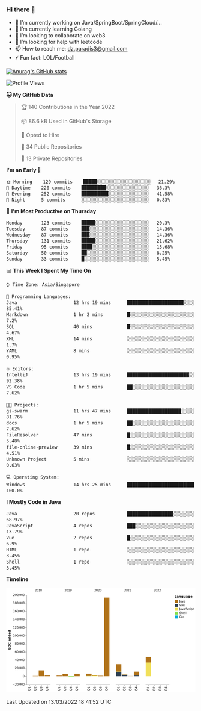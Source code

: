 ### Hi there 👋

- 🔭 I’m currently working on Java/SpringBoot/SpringCloud/...
- 🌱 I’m currently learning Golang
- 👯 I’m looking to collaborate on web3
- 🤔 I’m looking for help with leetcode
- 📫 How to reach me: dz.paradis3@gmail.com
- ⚡ Fun fact: LOL/Football

[![Anurag's GitHub stats](https://github-readme-stats.vercel.app/api?username=xiumu2017&show_icons=true&theme=radical)](https://github.com/anuraghazra/github-readme-stats)

<!--
**xiumu2017/xiumu2017** is a ✨ _special_ ✨ repository because its `README.md` (this file) appears on your GitHub profile.

Here are some ideas to get you started:

- 🔭 I’m currently working on ...
- 🌱 I’m currently learning ...
- 👯 I’m looking to collaborate on ...
- 🤔 I’m looking for help with ...
- 💬 Ask me about ...
- 📫 How to reach me: ...
- 😄 Pronouns: ...
- ⚡ Fun fact: ...
-->

<!--START_SECTION:waka-->
![Profile Views](http://img.shields.io/badge/Profile%20Views-0-blue)

**🐱 My GitHub Data** 

> 🏆 140 Contributions in the Year 2022
 > 
> 📦 86.6 kB Used in GitHub's Storage 
 > 
> 💼 Opted to Hire
 > 
> 📜 34 Public Repositories 
 > 
> 🔑 13 Private Repositories  
 > 
**I'm an Early 🐤** 

```text
🌞 Morning    129 commits    █████░░░░░░░░░░░░░░░░░░░░   21.29% 
🌆 Daytime    220 commits    █████████░░░░░░░░░░░░░░░░   36.3% 
🌃 Evening    252 commits    ██████████░░░░░░░░░░░░░░░   41.58% 
🌙 Night      5 commits      ░░░░░░░░░░░░░░░░░░░░░░░░░   0.83%

```
📅 **I'm Most Productive on Thursday** 

```text
Monday       123 commits    █████░░░░░░░░░░░░░░░░░░░░   20.3% 
Tuesday      87 commits     ███░░░░░░░░░░░░░░░░░░░░░░   14.36% 
Wednesday    87 commits     ███░░░░░░░░░░░░░░░░░░░░░░   14.36% 
Thursday     131 commits    █████░░░░░░░░░░░░░░░░░░░░   21.62% 
Friday       95 commits     ████░░░░░░░░░░░░░░░░░░░░░   15.68% 
Saturday     50 commits     ██░░░░░░░░░░░░░░░░░░░░░░░   8.25% 
Sunday       33 commits     █░░░░░░░░░░░░░░░░░░░░░░░░   5.45%

```


📊 **This Week I Spent My Time On** 

```text
⌚︎ Time Zone: Asia/Singapore

💬 Programming Languages: 
Java                     12 hrs 19 mins      █████████████████████░░░░   85.41% 
Markdown                 1 hr 2 mins         █░░░░░░░░░░░░░░░░░░░░░░░░   7.2% 
SQL                      40 mins             █░░░░░░░░░░░░░░░░░░░░░░░░   4.67% 
XML                      14 mins             ░░░░░░░░░░░░░░░░░░░░░░░░░   1.7% 
YAML                     8 mins              ░░░░░░░░░░░░░░░░░░░░░░░░░   0.95%

🔥 Editors: 
IntelliJ                 13 hrs 19 mins      ███████████████████████░░   92.38% 
VS Code                  1 hr 5 mins         ██░░░░░░░░░░░░░░░░░░░░░░░   7.62%

🐱‍💻 Projects: 
gs-swarm                 11 hrs 47 mins      ████████████████████░░░░░   81.76% 
docs                     1 hr 5 mins         ██░░░░░░░░░░░░░░░░░░░░░░░   7.62% 
FileResolver             47 mins             █░░░░░░░░░░░░░░░░░░░░░░░░   5.48% 
file-online-preview      39 mins             █░░░░░░░░░░░░░░░░░░░░░░░░   4.51% 
Unknown Project          5 mins              ░░░░░░░░░░░░░░░░░░░░░░░░░   0.63%

💻 Operating System: 
Windows                  14 hrs 25 mins      █████████████████████████   100.0%

```

**I Mostly Code in Java** 

```text
Java                     20 repos            █████████████████░░░░░░░░   68.97% 
JavaScript               4 repos             ███░░░░░░░░░░░░░░░░░░░░░░   13.79% 
Vue                      2 repos             █░░░░░░░░░░░░░░░░░░░░░░░░   6.9% 
HTML                     1 repo              ░░░░░░░░░░░░░░░░░░░░░░░░░   3.45% 
Shell                    1 repo              ░░░░░░░░░░░░░░░░░░░░░░░░░   3.45%

```


**Timeline**

![Chart not found](https://raw.githubusercontent.com/xiumu2017/xiumu2017/main/charts/bar_graph.png) 


 Last Updated on 13/03/2022 18:41:52 UTC
<!--END_SECTION:waka-->
